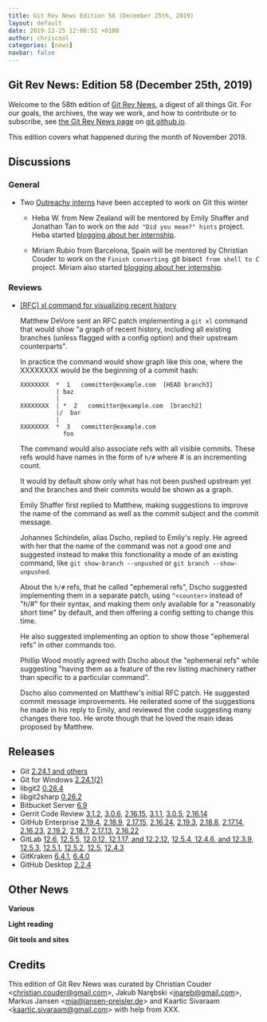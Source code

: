 ```yaml
---
title: Git Rev News Edition 58 (December 25th, 2019)
layout: default
date: 2019-12-25 12:06:51 +0100
author: chriscool
categories: [news]
navbar: false
---
```


## Git Rev News: Edition 58 (December 25th, 2019)

Welcome to the 58th edition of [Git Rev News](https://git.github.io/rev_news/rev_news/),
a digest of all things Git. For our goals, the archives, the way we work, and how to contribute or to
subscribe, see [the Git Rev News page](https://git.github.io/rev_news/rev_news/) on [git.github.io](http://git.github.io).

This edition covers what happened during the month of November 2019.

## Discussions


### General

* Two [Outreachy interns](https://www.outreachy.org/alums/) have been accepted to work on Git this winter

  * Heba W. from New Zealand will be mentored by Emily Shaffer and
    Jonathan Tan to work on the `Add "Did you mean?" hints`
    project. Heba started [blogging about her
    internship](https://medium.com/@heba.waly).

  * Miriam Rubio from Barcelona, Spain will be mentored by Christian
    Couder to work on the `Finish converting `git bisect` from shell to
    C` project. Miriam also started [blogging about her internship](https://mirucam.gitlab.io/outreachy_blog/).


### Reviews

* [[RFC] xl command for visualizing recent history](https://public-inbox.org/git/20191029003023.122196-1-matvore@google.com/)

  Matthew DeVore sent an RFC patch implementing a `git xl` command
  that would show "a graph of recent history, including all existing
  branches (unless flagged with a config option) and their upstream
  counterparts".

  In practice the command would show graph like this one, where the
  XXXXXXXX would be the beginning of a commit hash:

  ```
  XXXXXXXX  *  1   committer@example.com  [HEAD branch3]
            | baz
            |
  XXXXXXXX  | *  2   committer@example.com  [branch2]
            |/  bar
            |
  XXXXXXXX  *  3   committer@example.com
              foo
  ```

  The command would also associate refs with all visible
  commits. These refs would have names in the form of `h/#` where # is
  an incrementing count.

  It would by default show only what has not been pushed upstream yet
  and the branches and their commits would be shown as a graph.

  Emily Shaffer first replied to Matthew, making suggestions to
  improve the name of the command as well as the commit subject and
  the commit message.

  Johannes Schindelin, alias Dscho, replied to Emily's reply. He
  agreed with her that the name of the command was not a good one and
  suggested instead to make this fonctionality a mode of an existing
  command, like `git show-branch --unpushed` or `git branch --show-unpushed`.

  About the `h/#` refs, that he called "ephemeral refs", Dscho
  suggested implementing them in a separate patch, using `^<counter>`
  instead of "h/#" for their syntax, and making them only available for
  a "reasonably short time" by default, and then offering a config
  setting to change this time.

  He also suggested implementing an option to show those "ephemeral
  refs" in other commands too.

  Phillip Wood mostly agreed with Dscho about the "ephemeral refs"
  while suggesting "having them as a feature of the rev listing
  machinery rather than specific to a particular command".
 
  Dscho also commented on Matthew's initial RFC patch. He suggested
  commit message improvements. He reiterated some of the suggestions
  he made in his reply to Emily, and reviewed the code suggesting many
  changes there too. He wrote though that he loved the main ideas
  proposed by Matthew.

<!---
### Support
-->

<!---
## Developer Spotlight:
-->

## Releases

+ Git [2.24.1 and others](https://public-inbox.org/git/xmqqr21cqcn9.fsf@gitster-ct.c.googlers.com/)
+ Git for Windows [2.24.1(2)](https://github.com/git-for-windows/git/releases/tag/v2.24.1.windows.2)
+ libgit2 [0.28.4](https://github.com/libgit2/libgit2/releases/tag/v0.28.4)
+ libgit2sharp [0.26.2](https://github.com/libgit2/libgit2sharp/releases/tag/v0.26.2)
+ Bitbucket Server [6.9](https://confluence.atlassian.com/bitbucketserver/bitbucket-server-release-notes-872139866.html)
+ Gerrit Code Review [3.1.2](https://www.gerritcodereview.com/3.1.html#312),
[3.0.6](https://www.gerritcodereview.com/3.0.html#306),
[2.16.15](https://www.gerritcodereview.com/2.16.html#21615),
[3.1.1](https://www.gerritcodereview.com/3.1.html#311),
[3.0.5](https://www.gerritcodereview.com/3.0.html#305),
[2.16.14](https://www.gerritcodereview.com/2.16.html#21614)
+ GitHub Enterprise [2.19.4](https://enterprise.github.com/releases/2.19.4/notes),
[2.18.9](https://enterprise.github.com/releases/2.18.9/notes),
[2.17.15](https://enterprise.github.com/releases/2.17.15/notes),
[2.16.24](https://enterprise.github.com/releases/2.16.24/notes),
[2.19.3](https://enterprise.github.com/releases/2.19.3/notes),
[2.18.8](https://enterprise.github.com/releases/2.18.8/notes),
[2.17.14](https://enterprise.github.com/releases/2.17.14/notes),
[2.16.23](https://enterprise.github.com/releases/2.16.23/notes),
[2.19.2](https://enterprise.github.com/releases/2.19.2/notes),
[2.18.7](https://enterprise.github.com/releases/2.18.7/notes),
[2.17.13](https://enterprise.github.com/releases/2.17.13/notes),
[2.16.22](https://enterprise.github.com/releases/2.16.22/notes)
+ GitLab [12.6](https://about.gitlab.com/blog/2019/12/22/gitlab-12-6-released/),
[12.5.5](https://about.gitlab.com/blog/2019/12/17/gitlab-12-5-5-released/),
[12.0.12, 12.1.17, and 12.2.12](https://about.gitlab.com/blog/2019/12/16/gitlab-12-2-12-release/),
[12.5.4, 12.4.6, and 12.3.9](https://about.gitlab.com/blog/2019/12/10/critical-security-release-gitlab-12-5-4-released/),
[12.5.3](https://about.gitlab.com/blog/2019/12/03/gitlab-12-5-3-released/),
[12.5.1](https://about.gitlab.com/blog/2019/11/27/security-release-gitlab-12-5-1-released/),
[12.5.2](https://about.gitlab.com/blog/2019/11/27/security-release-gitlab-12-5-2-released/),
[12.5](https://about.gitlab.com/blog/2019/11/22/gitlab-12-5-released/),
[12.4.3](https://about.gitlab.com/blog/2019/11/18/gitlab-12-4-3-released/)
+ GitKraken [6.4.1](https://support.gitkraken.com/release-notes/current),
[6.4.0](https://support.gitkraken.com/release-notes/current)
+ GitHub Desktop [2.2.4](https://desktop.github.com/release-notes/)

## Other News

__Various__


__Light reading__


__Git tools and sites__


## Credits

This edition of Git Rev News was curated by
Christian Couder &lt;<christian.couder@gmail.com>&gt;,
Jakub Narębski &lt;<jnareb@gmail.com>&gt;,
Markus Jansen &lt;<mja@jansen-preisler.de>&gt; and
Kaartic Sivaraam &lt;<kaartic.sivaraam@gmail.com>&gt;
with help from XXX.
